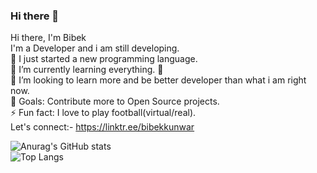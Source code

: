 ### Hi there 👋
Hi there, I'm Bibek<br>
I'm a Developer and i am still developing.<br>
🤞 I just started a new programming language.<br>
🌱 I’m currently learning everything. 🤣<br>
👯 I’m looking to learn more and be better developer than what i am right now.<br>
🥅 Goals: Contribute more to Open Source projects.<br>
⚡ Fun fact: I love to play football(virtual/real).<br>
Let's connect:- https://linktr.ee/bibekkunwar

![Anurag's GitHub stats](https://github-readme-stats.vercel.app/api?username=BBK010&show_icons=true&theme=radical)<br>
![Top Langs](https://github-readme-stats.vercel.app/api/top-langs/?username=BBK010&hide_progress=true)

